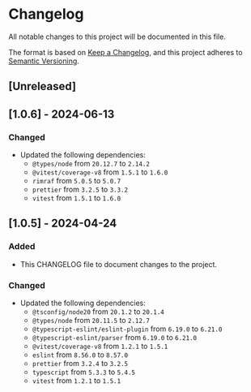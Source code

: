 # Changelog

All notable changes to this project will be documented in this file.

The format is based on [Keep a Changelog](https://keepachangelog.com/en/1.1.0/),
and this project adheres to [Semantic Versioning](https://semver.org/spec/v2.0.0.html).

## [Unreleased]

## [1.0.6] - 2024-06-13

### Changed

- Updated the following dependencies:
  - `@types/node` from `20.12.7` to `2.14.2`
  - `@vitest/coverage-v8` from `1.5.1` to `1.6.0`
  - `rimraf` from `5.0.5` to `5.0.7`
  - `prettier` from `3.2.5` to `3.3.2`
  - `vitest` from `1.5.1` to `1.6.0`

## [1.0.5] - 2024-04-24

### Added

- This CHANGELOG file to document changes to the project.

### Changed

- Updated the following dependencies:
  - `@tsconfig/node20` from `20.1.2` to `20.1.4`
  - `@types/node` from `20.11.5` to `2.12.7`
  - `@typescript-eslint/eslint-plugin` from `6.19.0` to `6.21.0`
  - `@typescript-eslint/parser` from `6.19.0` to `6.21.0`
  - `@vitest/coverage-v8` from `1.2.1` to `1.5.1`
  - `eslint` from `8.56.0` to `8.57.0`
  - `prettier` from `3.2.4` to `3.2.5`
  - `typescript` from `5.3.3` to `5.4.5`
  - `vitest` from `1.2.1` to `1.5.1`
